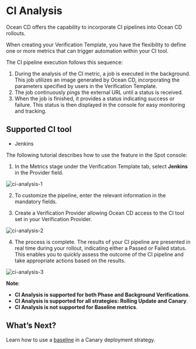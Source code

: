 # CI Analysis

Ocean CD offers the capability to incorporate CI pipelines into Ocean CD rollouts.

When creating your Verification Template, you have the flexibility to define one or more metrics that can trigger automation within your CI tool.

The CI pipeline execution follows this sequence:

1. During the analysis of the CI metric, a job is executed in the background. This job utilizes an image generated by Ocean CD, incorporating the parameters specified by users in the Verification Template.
2. The job continuously pings the external URL until a status is received.
3. When the job is finished, it provides a status indicating success or failure. This status is then displayed in the console for easy monitoring and tracking.

## Supported CI tool

- Jenkins

The following tutorial describes how to use the feature in the Spot console:

1. In the Metrics stage under the Verification Template tab, select **Jenkins** in the Provider field.

![ci-analysis-1](https://github.com/spotinst/help/assets/106514736/103001b9-8316-4de4-9910-e42313a3ba2c)

2. To customize the pipeline, enter the relevant information in the mandatory fields.

3. Create a Verification Provider allowing Ocean CD access to the CI tool set in your Verification Provider.

![ci-analysis-2](https://github.com/spotinst/help/assets/106514736/ba9c5e00-0fe9-42c0-bb20-82117e864688)

4. The process is complete. The results of your CI pipeline are presented in real time during your rollout, indicating either a Passed or Failed status. This enables you to quickly assess the outcome of the CI pipeline and take appropriate actions based on the results.

![ci-analysis-3](https://github.com/spotinst/help/assets/106514736/4d364d03-2dc8-4d33-b772-f25a499c0c4f)

**Note**:

- **CI Analysis is supported for both Phase and Background Verifications**.
- **CI Analysis is supported for all strategies: Rolling Update and Canary**.
- **CI Analysis is not supported for Baseline metrics**.

## What’s Next?

Learn how to use a [baseline](ocean-cd/concepts-features/baseline) in a Canary deployment strategy.
